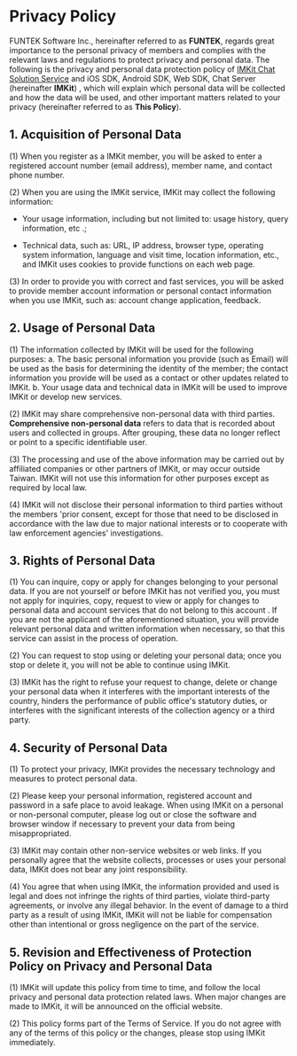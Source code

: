 # Privacy Policy
FUNTEK Software Inc., hereinafter referred to as **FUNTEK**, regards great importance to the personal privacy of members and complies with the relevant laws and regulations to protect privacy and personal data. The following is the privacy and personal data protection policy of [IMKit Chat Solution Service](https://imkit.io/) and iOS SDK, Android SDK, Web SDK, Chat Server (hereinafter **IMKit**) , which will explain which personal data will be collected and how the data will be used, and other important matters related to your privacy (hereinafter referred to as **This Policy**).

## 1. Acquisition of Personal Data

(1) When you register as a IMKit member, you will be asked to enter a registered account number (email address), member name, and contact phone number.

(2) When you are using the IMKit service, IMKit may collect the following information:

- Your usage information, including but not limited to: usage history, query information, etc .;

- Technical data, such as: URL, IP address, browser type, operating system information, language and visit time, location information, etc., and IMKit uses cookies to provide functions on each web page.

(3) In order to provide you with correct and fast services, you will be asked to provide member account information or personal contact information when you use IMKit, such as: account change application, feedback.

## 2. Usage of Personal Data

(1) The information collected by IMKit will be used for the following purposes: a. The basic personal information you provide (such as Email) will be used as the basis for determining the identity of the member; the contact information you provide will be used as a contact or other updates related to IMKit. b. Your usage data and technical data in IMKit will be used to improve IMKit or develop new services.

(2) IMKit may share comprehensive non-personal data with third parties. **Comprehensive non-personal data** refers to data that is recorded about users and collected in groups. After grouping, these data no longer reflect or point to a specific identifiable user.

(3) The processing and use of the above information may be carried out by affiliated companies or other partners of IMKit, or may occur outside Taiwan. IMKit will not use this information for other purposes except as required by local law.

(4) IMKit will not disclose their personal information to third parties without the members 'prior consent, except for those that need to be disclosed in accordance with the law due to major national interests or to cooperate with law enforcement agencies' investigations.

## 3. Rights of Personal Data

(1) You can inquire, copy or apply for changes belonging to your personal data. If you are not yourself or before IMKit has not verified you, you must not apply for inquiries, copy, request to view or apply for changes to personal data and account services that do not belong to this account . If you are not the applicant of the aforementioned situation, you will provide relevant personal data and written information when necessary, so that this service can assist in the process of operation.

(2) You can request to stop using or deleting your personal data; once you stop or delete it, you will not be able to continue using IMKit.

(3) IMKit has the right to refuse your request to change, delete or change your personal data when it interferes with the important interests of the country, hinders the performance of public office's statutory duties, or interferes with the significant interests of the collection agency or a third party.

## 4. Security of Personal Data

(1) To protect your privacy, IMKit provides the necessary technology and measures to protect personal data.

(2) Please keep your personal information, registered account and password in a safe place to avoid leakage. When using IMKit on a personal or non-personal computer, please log out or close the software and browser window if necessary to prevent your data from being misappropriated.

(3) IMKit may contain other non-service websites or web links. If you personally agree that the website collects, processes or uses your personal data, IMKit does not bear any joint responsibility.

(4) You agree that when using IMKit, the information provided and used is legal and does not infringe the rights of third parties, violate third-party agreements, or involve any illegal behavior. In the event of damage to a third party as a result of using IMKit, IMKit will not be liable for compensation other than intentional or gross negligence on the part of the service.

## 5. Revision and Effectiveness of Protection Policy on Privacy and Personal Data

(1) IMKit will update this policy from time to time, and follow the local privacy and personal data protection related laws. When major changes are made to IMKit, it will be announced on the official website.

(2) This policy forms part of the Terms of Service. If you do not agree with any of the terms of this policy or the changes, please stop using IMKit immediately.
